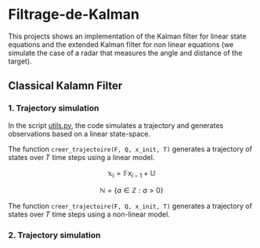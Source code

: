 # Filtrage-de-Kalman

This projects shows an implementation of the Kalman filter for linear state equations and the extended Kalman filter for non linear equations (we simulate the case of a radar that measures the angle and distance of the target).   

## Classical Kalamn Filter

### 1. Trajectory simulation 

In the script [utils.py](utils.py), the code simulates a trajectory and generates observations based on a linear state-space. 

The function `creer_trajectoire(F, Q, x_init, T)` generates a trajectory of states over 𝑇 time steps using a linear model. 

$$\mathbb{x_i} = \mathbb{F}\mathsf{x_{i-1}} + \mathbb{U}$$

$$\mathbb{N} = \{ a \in \mathbb{Z} : a > 0 \}$$


The function `creer_trajectoire(F, Q, x_init, T)` generates a trajectory of states over 𝑇 time steps using a non-linear model.

### 2. Trajectory simulation 

